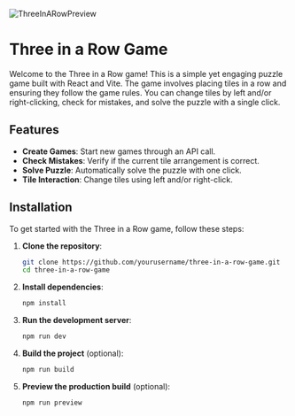 ![ThreeInARowPreview](https://github.com/CihanNscc/Three-in-a-row-game/assets/113132289/b47a48c0-79e9-4d27-b174-1ec1bbfb4744)

# Three in a Row Game

Welcome to the Three in a Row game! This is a simple yet engaging puzzle game built with React and Vite. The game involves placing tiles in a row and ensuring they follow the game rules. You can change tiles by left and/or right-clicking, check for mistakes, and solve the puzzle with a single click.

## Features

- **Create Games**: Start new games through an API call.
- **Check Mistakes**: Verify if the current tile arrangement is correct.
- **Solve Puzzle**: Automatically solve the puzzle with one click.
- **Tile Interaction**: Change tiles using left and/or right-click.

## Installation

To get started with the Three in a Row game, follow these steps:

1. **Clone the repository**:
    ```bash
    git clone https://github.com/yourusername/three-in-a-row-game.git
    cd three-in-a-row-game
    ```

2. **Install dependencies**:
    ```bash
    npm install
    ```

3. **Run the development server**:
    ```bash
    npm run dev
    ```

4. **Build the project** (optional):
    ```bash
    npm run build
    ```

5. **Preview the production build** (optional):
    ```bash
    npm run preview
    ```
